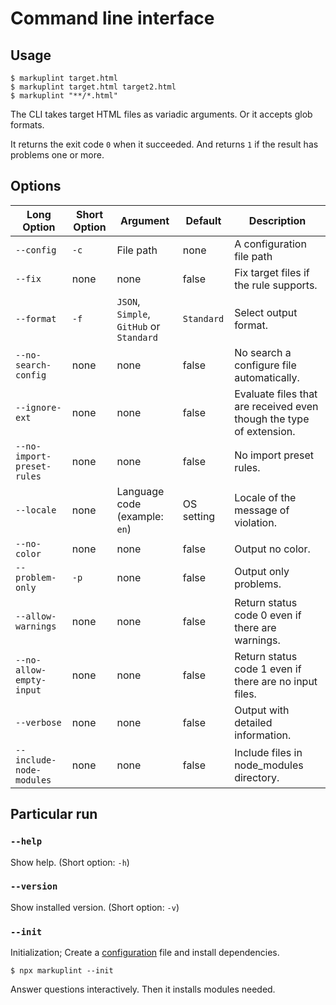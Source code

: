 # Command line interface

## Usage

```shell
$ markuplint target.html
$ markuplint target.html target2.html
$ markuplint "**/*.html"
```

The CLI takes target HTML files as variadic arguments.
Or it accepts glob formats.

It returns the exit code `0` when it succeeded.
And returns `1` if the result has problems one or more.

## Options

| Long Option                | Short Option | Argument                                 | Default    | Description                                                         |
| -------------------------- | ------------ | ---------------------------------------- | ---------- | ------------------------------------------------------------------- |
| `--config`                 | `-c`         | File path                                | none       | A configuration file path                                           |
| `--fix`                    | none         | none                                     | false      | Fix target files if the rule supports.                              |
| `--format`                 | `-f`         | `JSON`, `Simple`, `GitHub` or `Standard` | `Standard` | Select output format.                                               |
| `--no-search-config`       | none         | none                                     | false      | No search a configure file automatically.                           |
| `--ignore-ext`             | none         | none                                     | false      | Evaluate files that are received even though the type of extension. |
| `--no-import-preset-rules` | none         | none                                     | false      | No import preset rules.                                             |
| `--locale`                 | none         | Language code (example: `en`)            | OS setting | Locale of the message of violation.                                 |
| `--no-color`               | none         | none                                     | false      | Output no color.                                                    |
| `--problem-only`           | `-p`         | none                                     | false      | Output only problems.                                               |
| `--allow-warnings`         | none         | none                                     | false      | Return status code 0 even if there are warnings.                    |
| `--no-allow-empty-input`   | none         | none                                     | false      | Return status code 1 even if there are no input files.              |
| `--verbose`                | none         | none                                     | false      | Output with detailed information.                                   |
| `--include-node-modules`   | none         | none                                     | false      | Include files in node_modules directory.                            |

## Particular run

### `--help`

Show help. (Short option: `-h`)

### `--version`

Show installed version. (Short option: `-v`)

### `--init`

Initialization; Create a [configuration](configuration/index.md) file and install dependencies.

```shell
$ npx markuplint --init
```

Answer questions interactively.
Then it installs modules needed.
